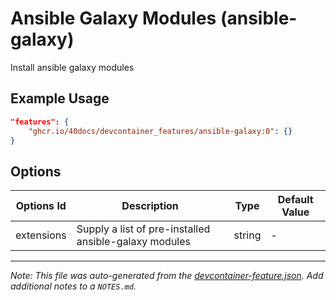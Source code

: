 
# Ansible Galaxy Modules (ansible-galaxy)

Install ansible galaxy modules

## Example Usage

```json
"features": {
    "ghcr.io/40docs/devcontainer_features/ansible-galaxy:0": {}
}
```

## Options

| Options Id | Description | Type | Default Value |
|-----|-----|-----|-----|
| extensions | Supply a list of pre-installed ansible-galaxy modules | string | - |



---

_Note: This file was auto-generated from the [devcontainer-feature.json](https://github.com/40docs/devcontainer_features/blob/main/src/ansible-galaxy/devcontainer-feature.json).  Add additional notes to a `NOTES.md`._
